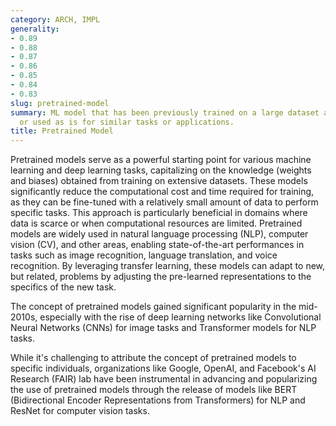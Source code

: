```yaml
---
category: ARCH, IMPL
generality:
- 0.89
- 0.88
- 0.87
- 0.86
- 0.85
- 0.84
- 0.83
slug: pretrained-model
summary: ML model that has been previously trained on a large dataset and can be fine-tuned
  or used as is for similar tasks or applications.
title: Pretrained Model
---
```


Pretrained models serve as a powerful starting point for various machine learning and deep learning tasks, capitalizing on the knowledge (weights and biases) obtained from training on extensive datasets. These models significantly reduce the computational cost and time required for training, as they can be fine-tuned with a relatively small amount of data to perform specific tasks. This approach is particularly beneficial in domains where data is scarce or when computational resources are limited. Pretrained models are widely used in natural language processing (NLP), computer vision (CV), and other areas, enabling state-of-the-art performances in tasks such as image recognition, language translation, and voice recognition. By leveraging transfer learning, these models can adapt to new, but related, problems by adjusting the pre-learned representations to the specifics of the new task.

The concept of pretrained models gained significant popularity in the mid-2010s, especially with the rise of deep learning networks like Convolutional Neural Networks (CNNs) for image tasks and Transformer models for NLP tasks.

While it's challenging to attribute the concept of pretrained models to specific individuals, organizations like Google, OpenAI, and Facebook's AI Research (FAIR) lab have been instrumental in advancing and popularizing the use of pretrained models through the release of models like BERT (Bidirectional Encoder Representations from Transformers) for NLP and ResNet for computer vision tasks.